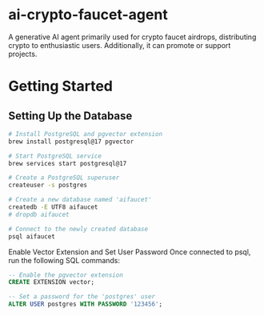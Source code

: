 # ai-crypto-faucet-agent
A generative AI agent primarily used for crypto faucet airdrops, distributing crypto to enthusiastic users. Additionally, it can promote or support projects.

# Getting Started
## Setting Up the Database
```sh
# Install PostgreSQL and pgvector extension
brew install postgresql@17 pgvector

# Start PostgreSQL service
brew services start postgresql@17

# Create a PostgreSQL superuser
createuser -s postgres

# Create a new database named 'aifaucet'
createdb -E UTF8 aifaucet
# dropdb aifaucet

# Connect to the newly created database
psql aifaucet
```

Enable Vector Extension and Set User Password
Once connected to psql, run the following SQL commands:
```sql
-- Enable the pgvector extension
CREATE EXTENSION vector;

-- Set a password for the 'postgres' user
ALTER USER postgres WITH PASSWORD '123456';
```